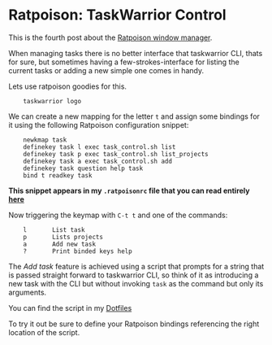 Ratpoison: TaskWarrior Control
==============================


This is the fourth post about the [Ratpoison window
manager](http://www.nongnu.org/ratpoison/).

When managing tasks there is no better interface that taskwarrior CLI, thats for
sure, but sometimes having a few-strokes-interface for listing the current tasks
or adding a new simple one comes in handy.

Lets use ratpoison goodies for this.

        taskwarrior logo

We can create a new mapping for the letter `t` and assign some bindings for it
using the following Ratpoison configuration snippet:

        newkmap task
        definekey task l exec task_control.sh list
        definekey task p exec task_control.sh list_projects
        definekey task a exec task_control.sh add
        definekey task question help task
        bind t readkey task

**This snippet appears in my `.ratpoisonrc` file that you can read entirely
[here](https://github.com/alx741/dotfiles/blob/master/ratpoison/.ratpoisonrc)**


Now triggering the keymap with `C-t t` and one of the commands:

        l       List task
        p       Lists projects
        a       Add new task
        ?       Print binded keys help

The *Add task* feature is achieved using a script that prompts for a string that
is passed straight forward to taskwarrior CLI, so think of it as introducing a
new task with the CLI but without invoking `task` as the command but only its
arguments.

You can find the script in my
[Dotfiles](https://github.com/alx741/dotfiles/blob/master/scripts/.scripts/ratpoison/et_phone_home.sh)

To try it out be sure to define your Ratpoison bindings referencing the right
location of the script.
